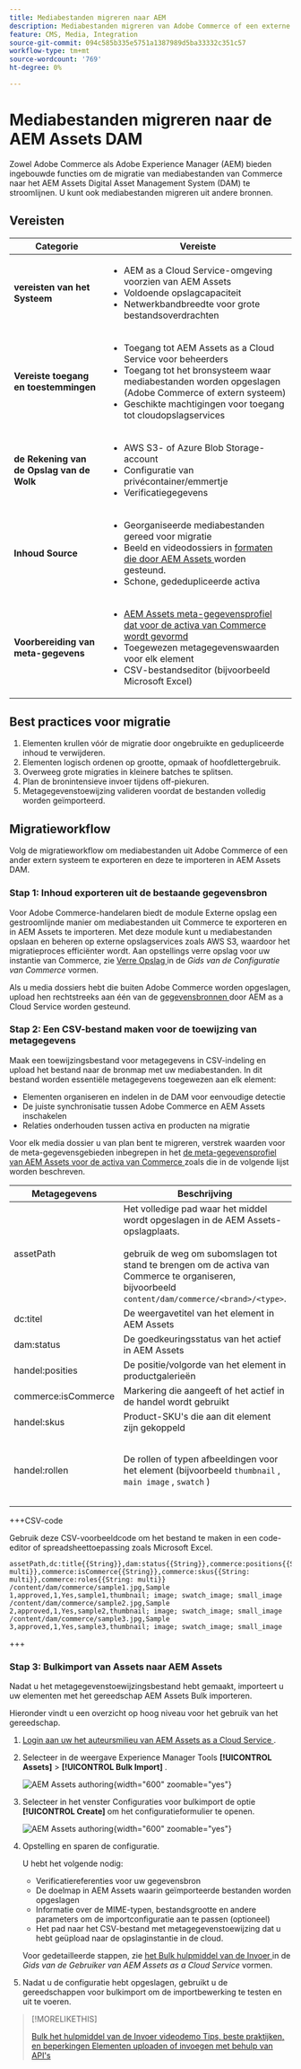 ```yaml
---
title: Mediabestanden migreren naar AEM
description: Mediabestanden migreren van Adobe Commerce of een externe bron naar de AEM Assets DAM.
feature: CMS, Media, Integration
source-git-commit: 094c585b335e5751a1387989d5ba33332c351c57
workflow-type: tm+mt
source-wordcount: '769'
ht-degree: 0%

---
```


# Mediabestanden migreren naar de AEM Assets DAM

Zowel Adobe Commerce als Adobe Experience Manager (AEM) bieden ingebouwde functies om de migratie van mediabestanden van Commerce naar het AEM Assets Digital Asset Management System (DAM) te stroomlijnen. U kunt ook mediabestanden migreren uit andere bronnen.

## Vereisten

| Categorie | Vereiste |
|----------|-------------|
| **vereisten van het Systeem** | <ul><li>AEM as a Cloud Service-omgeving voorzien van AEM Assets</li><li>Voldoende opslagcapaciteit</li><li>Netwerkbandbreedte voor grote bestandsoverdrachten</li></ul> |
| **Vereiste toegang en toestemmingen** | <ul><li>Toegang tot AEM Assets as a Cloud Service voor beheerders</li><li>Toegang tot het bronsysteem waar mediabestanden worden opgeslagen (Adobe Commerce of extern systeem)</li><li>Geschikte machtigingen voor toegang tot cloudopslagservices</li></ul> |
| **de Rekening van de Opslag van de Wolk** | <ul><li>AWS S3- of Azure Blob Storage-account</li><li>Configuratie van privécontainer/emmertje</li><li>Verificatiegegevens</li></ul> |
| **Inhoud Source** | <ul><li>Georganiseerde mediabestanden gereed voor migratie</li><li>Beeld en videodossiers in <a href="https://experienceleague.adobe.com/en/docs/experience-manager-cloud-service/content/assets/file-format-support#image-formats"> formaten die door AEM Assets </a> worden gesteund.</li><li>Schone, gededupliceerde activa</li></li> |
| **Voorbereiding van meta-gegevens** | <ul><li><a href="https://experienceleague.adobe.com/en/docs/commerce-admin/content-design/aem-asset-management/getting-started/aem-assets-configure-aem"> AEM Assets meta-gegevensprofiel dat voor de activa van Commerce wordt gevormd </a></li><li>Toegewezen metagegevenswaarden voor elk element</li><li>CSV-bestandseditor (bijvoorbeeld Microsoft Excel)</li></ul> |

## Best practices voor migratie

1. Elementen krullen vóór de migratie door ongebruikte en gedupliceerde inhoud te verwijderen.
1. Elementen logisch ordenen op grootte, opmaak of hoofdlettergebruik.
1. Overweeg grote migraties in kleinere batches te splitsen.
1. Plan de bronintensieve invoer tijdens off-piekuren.
1. Metagegevenstoewijzing valideren voordat de bestanden volledig worden geïmporteerd.

## Migratieworkflow

Volg de migratieworkflow om mediabestanden uit Adobe Commerce of een ander extern systeem te exporteren en deze te importeren in AEM Assets DAM.

### Stap 1: Inhoud exporteren uit de bestaande gegevensbron

Voor Adobe Commerce-handelaren biedt de module Externe opslag een gestroomlijnde manier om mediabestanden uit Commerce te exporteren en in AEM Assets te importeren. Met deze module kunt u mediabestanden opslaan en beheren op externe opslagservices zoals AWS S3, waardoor het migratieproces efficiënter wordt. Aan opstellings verre opslag voor uw instantie van Commerce, zie [ Verre Opslag ](https://experienceleague.adobe.com/en/docs/commerce-operations/configuration-guide/storage/remote-storage/remote-storage-aws-s3) in de *Gids van de Configuratie van Commerce* vormen.

Als u media dossiers hebt die buiten Adobe Commerce worden opgeslagen, upload hen rechtstreeks aan één van de [ gegevensbronnen ](https://experienceleague.adobe.com/en/docs/experience-manager-cloud-service/content/assets/assets-view/bulk-import-assets-view#prerequisites) door AEM as a Cloud Service worden gesteund.

### Stap 2: Een CSV-bestand maken voor de toewijzing van metagegevens

Maak een toewijzingsbestand voor metagegevens in CSV-indeling en upload het bestand naar de bronmap met uw mediabestanden. In dit bestand worden essentiële metagegevens toegewezen aan elk element:

- Elementen organiseren en indelen in de DAM voor eenvoudige detectie
- De juiste synchronisatie tussen Adobe Commerce en AEM Assets inschakelen
- Relaties onderhouden tussen activa en producten na migratie

Voor elk media dossier u van plan bent te migreren, verstrek waarden voor de meta-gegevensgebieden inbegrepen in het [ de meta-gegevensprofiel van AEM Assets voor de activa van Commerce ](aem-assets-configure-aem.md) zoals die in de volgende lijst worden beschreven.

| Metagegevens | Beschrijving | Waarde |
|-------|-------------|--------|
| assetPath | Het volledige pad waar het middel wordt opgeslagen in de AEM Assets-opslagplaats.<br><br> gebruik de weg om subomslagen tot stand te brengen om de activa van Commerce te organiseren, bijvoorbeeld `content/dam/commerce/<brand>/<type>`. | `/content/dam/commerce/<sub-folder>/..<filename>` |
| dc:titel | De weergavetitel van het element in AEM Assets | Tekenreekswaarde (bijvoorbeeld `Sample 1`) |
| dam:status | De goedkeuringsstatus van het actief in AEM Assets | `approved` |
| handel:posities | De positie/volgorde van het element in productgalerieën | Numerieke waarde (bijvoorbeeld &quot;1&quot;) |
| commerce:isCommerce | Markering die aangeeft of het actief in de handel wordt gebruikt | `Yes` |
| handel:skus | Product-SKU&#39;s die aan dit element zijn gekoppeld | Tekenreekswaarde (bijvoorbeeld `sample1`) |
| handel:rollen | De rollen of typen afbeeldingen voor het element (bijvoorbeeld `thumbnail` , `main image` , `swatch` ) | Meerdere waarden, gescheiden door puntkomma&#39;s (bijvoorbeeld &quot;miniatuur; afbeelding; staal_afbeelding; small_image&quot;) |

+++CSV-code

Gebruik deze CSV-voorbeeldcode om het bestand te maken in een code-editor of spreadsheettoepassing zoals Microsoft Excel.

```csv
assetPath,dc:title{{String}},dam:status{{String}},commerce:positions{{String: multi}},commerce:isCommerce{{String}},commerce:skus{{String: multi}},commerce:roles{{String: multi}}
/content/dam/commerce/sample1.jpg,Sample 1,approved,1,Yes,sample1,thumbnail; image; swatch_image; small_image
/content/dam/commerce/sample2.jpg,Sample 2,approved,1,Yes,sample2,thumbnail; image; swatch_image; small_image
/content/dam/commerce/sample3.jpg,Sample 3,approved,1,Yes,sample3,thumbnail; image; swatch_image; small_image
```

+++

### Stap 3: Bulkimport van Assets naar AEM Assets

Nadat u het metagegevenstoewijzingsbestand hebt gemaakt, importeert u uw elementen met het gereedschap AEM Assets Bulk importeren.

Hieronder vindt u een overzicht op hoog niveau voor het gebruik van het gereedschap.

1. [ Login aan uw het auteursmilieu van AEM Assets as a Cloud Service ](https://experienceleague.adobe.com/en/docs/experience-manager-cloud-service/content/onboarding/journey/aem-users#login-aem).

1. Selecteer in de weergave Experience Manager Tools **[!UICONTROL Assets]** > **[!UICONTROL Bulk Import]** .

   ![ AEM Assets authoring ](./assets/aem-assets-bulk-import-selection.png){width="600" zoomable="yes"}

1. Selecteer in het venster Configuraties voor bulkimport de optie **[!UICONTROL Create]** om het configuratieformulier te openen.

   ![ AEM Assets authoring ](./assets/aem-assets-bulk-import-configuration.png){width="600" zoomable="yes"}

1. Opstelling en sparen de configuratie.

   U hebt het volgende nodig:

   - Verificatiereferenties voor uw gegevensbron
   - De doelmap in AEM Assets waarin geïmporteerde bestanden worden opgeslagen
   - Informatie over de MIME-typen, bestandsgrootte en andere parameters om de importconfiguratie aan te passen (optioneel)
   - Het pad naar het CSV-bestand met metagegevenstoewijzing dat u hebt geüpload naar de opslaginstantie in de cloud.

   Voor gedetailleerde stappen, zie [ het Bulk hulpmiddel van de Invoer ](https://experienceleague.adobe.com/en/docs/experience-manager-cloud-service/content/assets/manage/add-assets#configure-bulk-ingestor-tool) in de *Gids van de Gebruiker van AEM Assets as a Cloud Service* vormen.

1. Nadat u de configuratie hebt opgeslagen, gebruikt u de gereedschappen voor bulkimport om de importbewerking te testen en uit te voeren.

>[!MORELIKETHIS]
>
>[ Bulk het hulpmiddel van de Invoer videodemo ](https://experienceleague.adobe.com/en/docs/experience-manager-cloud-service/content/assets/manage/add-assets#asset-bulk-ingestor)
>[Tips, beste praktijken, en beperkingen ](https://experienceleague.adobe.com/en/docs/experience-manager-cloud-service/content/assets/manage/add-assets#tips-limitations)
>[Elementen uploaden of invoegen met behulp van API&#39;s ](https://experienceleague.adobe.com/en/docs/experience-manager-cloud-service/content/assets/admin/developer-reference-material-apis#asset-upload)


